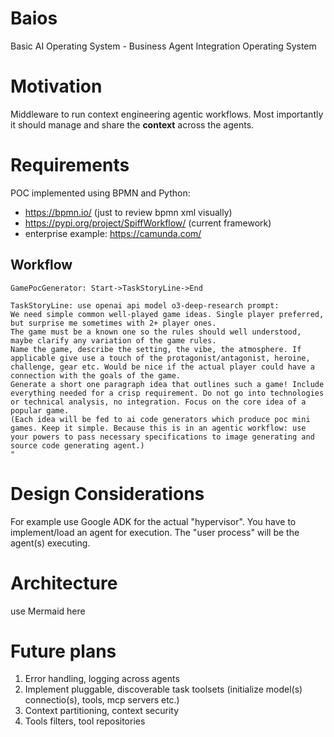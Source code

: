# Baios
Basic AI Operating System - Business Agent Integration Operating System

# Motivation
Middleware to run context engineering agentic workflows.
Most importantly it should manage and share the **context** across the agents.

# Requirements
POC implemented using BPMN and Python:
* https://bpmn.io/ (just to review bpmn xml visually)
* https://pypi.org/project/SpiffWorkflow/ (current framework)
* enterprise example: https://camunda.com/

Workflow
---

```
GamePocGenerator: Start->TaskStoryLine->End

TaskStoryLine: use openai api model o3-deep-research prompt:
We need simple common well-played game ideas. Single player preferred, but surprise me sometimes with 2+ player ones.
The game must be a known one so the rules should well understood, maybe clarify any variation of the game rules.
Name the game, describe the setting, the vibe, the atmosphere. If applicable give use a touch of the protagonist/antagonist, heroine, challenge, gear etc. Would be nice if the actual player could have a connection with the goals of the game.  
Generate a short one paragraph idea that outlines such a game! Include everything needed for a crisp requirement. Do not go into technologies or technical analysis, no integration. Focus on the core idea of a popular game.
(Each idea will be fed to ai code generators which produce poc mini games. Keep it simple. Because this is in an agentic workflow: use your powers to pass necessary specifications to image generating and source code generating agent.)
"
```

# Design Considerations
For example use Google ADK for the actual "hypervisor". You have to implement/load an agent for execution.
The "user process" will be the agent(s) executing.

# Architecture
use Mermaid here

# Future plans
1. Error handling, logging across agents
1. Implement pluggable, discoverable task toolsets (initialize model(s) connectio(s), tools, mcp servers etc.)
1. Context partitioning, context security
1. Tools filters, tool repositories 
